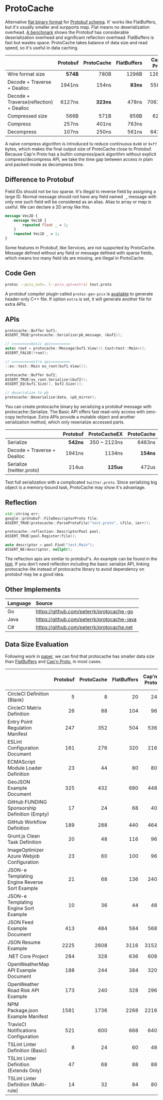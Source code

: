 # ProtoCache

Alternative [flat binary format](data-format.md) for [Protobuf schema](https://protobuf.dev/programming-guides/proto3/). It' works like FlatBuffers, but it's usually smaller and surpports map. Flat means no deserialization overhead. [A benchmark](test/benchmark) shows the Protobuf has considerable deserialization overhead and significant reflection overhead. FlatBuffers is fast but wastes space. ProtoCache takes balance of data size and read speed, so it's useful in data caching.

|  | Protobuf | ProtoCache | FlatBuffers | Cap'n Proto |
|:-------|----:|----:|----:|----:|
| Wire format size | **574B** | 780B | 1296B | 1288B |
| Decode + Traverse + Dealloc | 1941ns | 154ns | **83ns** | 558ns |
| Decode + Traverse(reflection) + Dealloc | 6127ns | **323ns** | 478ns | 7061ns |
| Compressed size | 566B | 571B | 856B | 626B |
| Compress | 257ns | 401ns | 763ns | - |
| Decompress | 107ns | 250ns | 561ns | 641ns |

A naive compress algorithm is introduced to reduce continuous `0x00` or `0xff` bytes, which makes the final output size of ProtoCache close to Protobuf. Because Cap'n Proto has a builtin compress/pack algorithm without explicit compress/decompress API, we take the time gap between access in plain and packed mode as decompress time.

## Difference to Protobuf
Field IDs should not be too sparse. It's illegal to reverse field by assigning a large ID. Normal message should not have any field named `_`, message with only one such field will be considered as an alias. Alias to array or map is useful. We can declare a 2D array like this.
```protobuf
message Vec2D {
	message Vec1D {
		repeated float _ = 1;
	}
	repeated Vec1D _ = 1;
}
```
Some features in Protobuf, like Services, are not supported by ProtoCache. Message defined without any field or message defined with sparse fields, which means too many field ids are missing, are illegal in ProtoCache.

## Code Gen
```sh
protoc --pccx_out=. [--pccx_opt=extra] test.proto
```
A protobuf compiler plugin called `protoc-gen-pccx` is [available](tools/protoc-gen-pccx.cc) to generate header-only C++ file. If option `extra` is set, it will generate another file for extra APIs.

## APIs
```cpp
protocache::Buffer buf1;
ASSERT_TRUE(protocache::Serialize(pb_message, &buf1));

// =========basic api=========
auto& root = protocache::Message(buf1.View()).Cast<test::Main>();
ASSERT_FALSE(!root);

// =========extra api=========
::ex::test::Main ex_root(buf1.View());

protocache::Buffer buf2;
ASSERT_TRUE(ex_root.Serialize(&buf2));
ASSERT_EQ(buf1.Size(), buf2.Size());

// deserialize to pb
protocache::Deserialize(data, &pb_mirror);
```
You can create protocache binary by serializing a protobuf message with protocache::Serialize. The Basic API offers fast read-only access with zero-copy technique. Extra APIs provide a mutable object and another serialization method, which only reserialize accessed parts. 

| | Protobuf | ProtoCacheEX | ProtoCache |
|:-------|----:|----:|----:|
| Serialize | **542ns** | 350 ~ 2123ns | 6463ns |
| Decode + Traverse + Dealloc | 1941ns | 1134ns | **154ns** |
| Serialize (twitter.proto) | 214us | **125us** | 472us |

Test full serialization with a complicated `twitter.proto`. Since serializing big object is a memory-bound task, ProtoCache may show it's advantage.

## Reflection
```cpp
std::string err;
google::protobuf::FileDescriptorProto file;
ASSERT_TRUE(protocache::ParseProtoFile("test.proto", &file, &err));

protocache::reflection::DescriptorPool pool;
ASSERT_TRUE(pool.Register(file));

auto descriptor = pool.Find("test.Main");
ASSERT_NE(descriptor, nullptr);
```
The reflection apis are simliar to protobuf's. An example can be found in the [test](test/protocache.cc). If you don't need reflection including the basic serialize API, linking protocache-lite instead of protocache library to avoid dependency on protobuf may be a good idea.

## Other Implements
| Language | Source |
|:----|:----|
| Go | https://github.com/peterrk/protocache-go |
| Java | https://github.com/peterrk/protocache-java |
| C# | https://github.com/peterrk/protocache.net |

## Data Size Evaluation
Following work in [paper](https://arxiv.org/pdf/2201.03051), we can find that protocache has smaller data size than [FlatBuffers](https://flatbuffers.dev/) and [Cap'n Proto](https://capnproto.org/), in most cases.

|  | Protobuf | ProtoCache | FlatBuffers | Cap'n Proto  | ProtoCache (Packed) | Cap'n Proto (Packed) |
|:-------|----:|----:|----:|----:|----:|----:|
| CircleCI Definition (Blank) | 5 | 8 | 20 | 24 | 6 | 6 |
| CircleCI Matrix Definition | 26 | 88 | 104 | 96 | 50 | 36 |
| Entry Point Regulation Manifest | 247 | 352 | 504 | 536 | 303 | 318 |
| ESLint Configuration Document | 161 | 276 | 320 | 216 | 175 | 131 |
| ECMAScript Module Loader Definition | 23 | 44 | 80 | 80 | 33 | 35 |
| GeoJSON Example Document | 325 | 432 | 680 | 448 | 250 | 228 |
| GitHub FUNDING Sponsorship Definition (Empty) | 17 | 24 | 68 | 40 | 23 | 25 |
| GitHub Workflow Definition | 189 | 288 | 440 | 464 | 237 | 242 |
| Grunt.js Clean Task Definition | 20 | 48 | 116 | 96 | 28 | 39 |
| ImageOptimizer Azure Webjob Configuration | 23 | 60 | 100 | 96 | 40 | 44 |
| JSON-e Templating Engine Reverse Sort Example | 21 | 68 | 136 | 240 | 38 | 43 |
| JSON-e Templating Engine Sort Example | 10 | 36 | 44 | 48 | 21 | 18 |
| JSON Feed Example Document | 413 | 484 | 584 | 568 | 474 | 470 |
| JSON Resume Example | 2225 | 2608 | 3116 | 3152 | 2537 | 2549 |
| .NET Core Project | 284 | 328 | 636 | 608 | 303 | 376 |
| OpenWeatherMap API Example Document | 188 | 244 | 384 | 320 | 199 | 206 |
| OpenWeather Road Risk API Example | 173 | 240 | 328 | 296 | 205 | 204 |
| NPM Package.json Example Manifest | 1581 | 1736 | 2268 | 2216 | 1726 | 1755 |
| TravisCI Notifications Configuration | 521 | 600 | 668 | 640 | 601 | 566 |
| TSLint Linter Definition (Basic) | 8 | 24 | 60 | 48 | 14 | 12 |
| TSLint Linter Definition (Extends Only) | 47 | 68 | 88 | 88 | 62 | 62 |
| TSLint Linter Definition (Multi-rule) | 14 | 32 | 84 | 80 | 20 | 23 |
